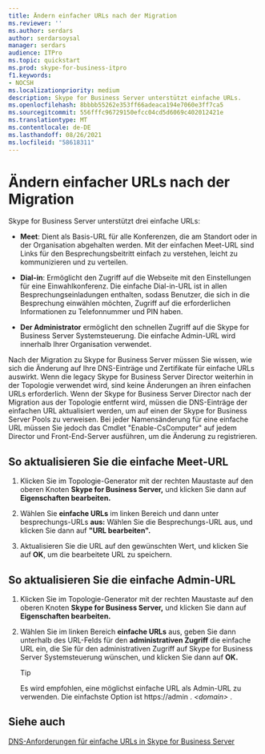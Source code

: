```yaml
---
title: Ändern einfacher URLs nach der Migration
ms.reviewer: ''
ms.author: serdars
author: serdarsoysal
manager: serdars
audience: ITPro
ms.topic: quickstart
ms.prod: skype-for-business-itpro
f1.keywords:
- NOCSH
ms.localizationpriority: medium
description: Skype for Business Server unterstützt einfache URLs.
ms.openlocfilehash: 8bbbb55262e353ff66adeaca194e7060e3ff7ca5
ms.sourcegitcommit: 556fffc96729150efcc04cd5d6069c402012421e
ms.translationtype: MT
ms.contentlocale: de-DE
ms.lasthandoff: 08/26/2021
ms.locfileid: "58618311"
---
```

# <a name="change-simple-urls-after-migration"></a>Ändern einfacher URLs nach der Migration

Skype for Business Server unterstützt drei einfache URLs:
  
- **Meet**: Dient als Basis-URL für alle Konferenzen, die am Standort oder in der Organisation abgehalten werden. Mit der einfachen Meet-URL sind Links für den Besprechungsbeitritt einfach zu verstehen, leicht zu kommunizieren und zu verteilen. 
    
- **Dial-in**: Ermöglicht den Zugriff auf die Webseite mit den Einstellungen für eine Einwahlkonferenz. Die einfache Dial-in-URL ist in allen Besprechungseinladungen enthalten, sodass Benutzer, die sich in die Besprechung einwählen möchten, Zugriff auf die erforderlichen Informationen zu Telefonnummer und PIN haben. 
    
- **Der Administrator** ermöglicht den schnellen Zugriff auf die Skype for Business Server Systemsteuerung. Die einfache Admin-URL wird innerhalb Ihrer Organisation verwendet. 
    
Nach der Migration zu Skype for Business Server müssen Sie wissen, wie sich die Änderung auf Ihre DNS-Einträge und Zertifikate für einfache URLs auswirkt. Wenn die legacy Skype for Business Server Director weiterhin in der Topologie verwendet wird, sind keine Änderungen an ihren einfachen URLs erforderlich. Wenn der Skype for Business Server Director nach der Migration aus der Topologie entfernt wird, müssen die DNS-Einträge der einfachen URL aktualisiert werden, um auf einen der Skype for Business Server Pools zu verweisen. Bei jeder Namensänderung für eine einfache URL müssen Sie jedoch das Cmdlet "Enable-CsComputer" auf jedem Director und Front-End-Server ausführen, um die Änderung zu registrieren.

## <a name="to-update-the-meet-simple-url"></a>So aktualisieren Sie die einfache Meet-URL

1. Klicken Sie im Topologie-Generator mit der rechten Maustaste auf den oberen Knoten **Skype for Business Server,** und klicken Sie dann auf **Eigenschaften bearbeiten.**
    
2. Wählen Sie **einfache URLs** im linken Bereich und dann unter besprechungs-URLs **aus:** Wählen Sie die Besprechungs-URL aus, und klicken Sie dann auf **"URL bearbeiten".**
    
3. Aktualisieren Sie die URL auf den gewünschten Wert, und klicken Sie auf **OK**, um die bearbeitete URL zu speichern. 
    
## <a name="to-update-the-admin-simple-url"></a>So aktualisieren Sie die einfache Admin-URL

1. Klicken Sie im Topologie-Generator mit der rechten Maustaste auf den oberen Knoten **Skype for Business Server,** und klicken Sie dann auf **Eigenschaften bearbeiten.**
    
2. Wählen Sie im linken Bereich **einfache URLs** aus, geben Sie dann unterhalb des URL-Felds für den **administrativen Zugriff** die einfache URL ein, die Sie für den administrativen Zugriff auf Skype for Business Server Systemsteuerung wünschen, und klicken Sie dann auf **OK.**
    
   > [!TIP]
   > Es wird empfohlen, eine möglichst einfache URL als Admin-URL zu verwenden. Die einfachste Option ist https://admin . <em>\<domain\></em> . 
  
## <a name="see-also"></a>Siehe auch

[DNS-Anforderungen für einfache URLs in Skype for Business Server](../../SfbServer/plan-your-deployment/network-requirements/simple-urls.md)
